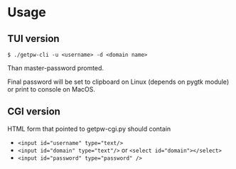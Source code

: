 # Usage

## TUI version

	$ ./getpw-cli -u <username> -d <domain name>

Than master-password promted.

Final password will be set to clipboard on Linux (depends on pygtk module) or print to console on MacOS.

## CGI version

HTML form that pointed to getpw-cgi.py should contain

+ `<input id="username" type="text/>`
+ `<input id="domain" type="text"/>` or `<select id="domain"></select>`
+ `<input id="password" type="password" />`

